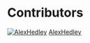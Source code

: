 # Contributors

[![AlexHedley](https://avatars3.githubusercontent.com/u/1573469?s=50&v=4)](https://github.com/AlexHedley/)
[AlexHedley](https://github.com/AlexHedley/)

<!-- [![alex-hedley](https://avatars3.githubusercontent.com/u/79629950?s=50&v=4)](https://github.com/alex-hedley/)
[alex-hedley](https://github.com/alex-hedley/) -->
